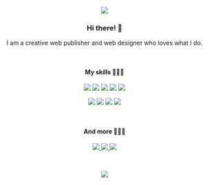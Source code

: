 <p align="center">
<a href="https://hits.seeyoufarm.com"><img src="https://hits.seeyoufarm.com/api/count/incr/badge.svg?url=https%3A%2F%2Fgithub.com%2Fabsolutelyfullycapable%2Fhit-counter&count_bg=%23EBEBEB&title_bg=%23FF9E9E&icon=&icon_color=%23E7E7E7&title=hits&edge_flat=true"/></a>
</p>

<h3 align="center">Hi there! 🤍</h3>

<p align="center">I am a creative web publisher and web designer who loves what I do.</p>

<br>

<h4 align="center">My skills 🤸🏻‍♀️</h4>

<p align="center">  
<img src="https://img.shields.io/badge/HTML5-E34F26?style=flat-square&logo=HTML5&logoColor=white"/></a>
<img src="https://img.shields.io/badge/CSS3-3766AB?style=flat-square&logo=CSS3&logoColor=white"/></a>
<img src="https://img.shields.io/badge/Javascript-ffb13b?style=flat-square&logo=JavaScript&logoColor=white"/></a>
<img src="https://img.shields.io/badge/jQuery-0769AD?style=flat-square&logo=jQuery&logoColor=white"/></a>
<img src="https://img.shields.io/badge/Bootstrap-7952B3?style=flat-square&logo=Bootstrap&logoColor=white"/></a>
</p>
 
<p align="center">
<img src="https://img.shields.io/badge/Adobe Photoshop-31A8FF?style=flat-square&logo=Photoshop&logoColor=white"/></a>
<img src="https://img.shields.io/badge/Adobe Illustrator-FF9A00?style=flat-square&logo=Illustrator&logoColor=white"/></a>
<img src="https://img.shields.io/badge/Adobe XD-FF26BE?style=flat-square&logo=XD&logoColor=white"/></a>
<img src="https://img.shields.io/badge/Adobe Premiere Pro-9999FF?style=flat-square&logo=PremierePro&logoColor=white"/></a>
</p>
 
 <br>
 
<h4 align="center">And more 🏃🏻‍♀️</h4>

<p align="center">
<p align="center"><a href="http://absolutelyfullycapable.github.io/portfolio"><img src="https://img.shields.io/badge/My Portfolio-ff69b4?style=flat-square"</a>
<a href="http://absolutelyfullycapable.github.io"><img src="https://img.shields.io/badge/Github Blog-000000?style=flat-square"</a>
<a href="mailto:lovinsurfaces@gmail.com"><img src="https://img.shields.io/badge/Gmail-D14836?style=flat-square&logo=Gmail&logoColor=white&link=lovinsurfaces@gmail.com"</a>
</p>

<br>

<p align="center">
<a href="https://github.com/anuraghazra/github-readme-stats">
  <img src="https://github-readme-stats.vercel.app/api?username=absolutelyfullycapable&theme=graywhite&show_icons=true&hide_border=true">
</a>
</p>
